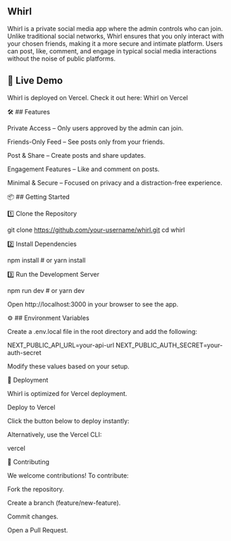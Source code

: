 ## Whirl

Whirl is a private social media app where the admin controls who can join. Unlike traditional social networks, Whirl ensures that you only interact with your chosen friends, making it a more secure and intimate platform. Users can post, like, comment, and engage in typical social media interactions without the noise of public platforms.

## 🚀 Live Demo

Whirl is deployed on Vercel. Check it out here: Whirl on Vercel

🛠 ## Features

Private Access – Only users approved by the admin can join.

Friends-Only Feed – See posts only from your friends.

Post & Share – Create posts and share updates.

Engagement Features – Like and comment on posts.

Minimal & Secure – Focused on privacy and a distraction-free experience.

📦 ## Getting Started

1️⃣ Clone the Repository

git clone https://github.com/your-username/whirl.git
cd whirl

2️⃣ Install Dependencies

npm install  # or yarn install

3️⃣ Run the Development Server

npm run dev  # or yarn dev

Open http://localhost:3000 in your browser to see the app.

⚙️ ## Environment Variables

Create a .env.local file in the root directory and add the following:

NEXT_PUBLIC_API_URL=your-api-url
NEXT_PUBLIC_AUTH_SECRET=your-auth-secret

Modify these values based on your setup.

🚀 Deployment

Whirl is optimized for Vercel deployment.

Deploy to Vercel

Click the button below to deploy instantly:



Alternatively, use the Vercel CLI:

vercel

🤝 Contributing

We welcome contributions! To contribute:

Fork the repository.

Create a branch (feature/new-feature).

Commit changes.

Open a Pull Request.
